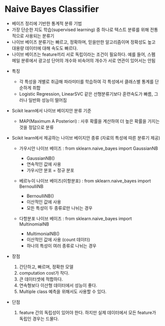Naive Bayes Classifier
====================

- 베이즈 정리에 기반한 통계적 분류 기법
- 가장 단순한 지도 학습(supervised learning) 중 하나로 텍스트 분류를 위해 전통적으로 사용되는 분류기
- 나이브 베이즈 분류기는 빠르고, 정확하며, 믿을만한 알고리즘이며 정확성도 높고 대용량 데이터에 대해 속도도 빠르다.
- 나이브 베이즈는 feature끼리 서로 독립이라는 조건이 필요하다. 예를 들어, 스펨 메일 분류에서 광고성 단어의 개수와 비속어의 개수가 서로 연관이 있어서는 안됨

* 특징 
  * 각 특성을 개별로 취급해 파라미터를 학습하여 각 특성에서 클래스별 통계를 단순하게 취합
  * Logistic Regression, LinearSVC 같은 선형분류기보다 훈련속도가 빠름, 그러나 일반화 성능이 떨어짐

* Scikit learn에서 나이브 베이지안 분류 기준
    * MAP(Maximum A Posteriori) : 사후 확률을 계산하여 더 높은 확률을 가지는 것을 정답으로 분류



* Scikit learn에서 제공하는 나이브 베이지안 종류 (자료의 특성에 따른 분류기 제공)
   * 가우시안 나이브 베이즈 : from sklearn.naive_bayes import GaussianNB
        * GaussianNB()
        * 연속적인 값에 사용
        * 가우시안 분포 = 정규 분포

    * 베르누이 나이브 베이즈(이항분포) : from sklearn.naive_bayes import BernoulliNB
        * BernoulliNB()
        * 이산적인 값에 사용
        * 모든 특성이 두 종류로만 나뉘는 경우

    * 다항분포 나이브 베이즈 : from sklearn.naive_bayes import MultinomialNB
        * MultimonialNB()
        * 이산적인 값에 사용 (count 데이터)
        * 하나의 특성이 여러 종류로 나뉘는 경우

* 장점
  1. 간단하고, 빠르며, 정확한 모델
  2. computation cost가 작다.
  3. 큰 데이터셋에 적합하다.
  4. 연속형보다 이산형 데이터에서 성능이 좋다.
  5. Multiple class 예측을 위해서도 사용할 수 있다.

* 단점
  1. feature 간의 독립성이 있어야 한다. 하지만 실제 데이터에서 모든 feature가 독립인 경우는 드물다.

